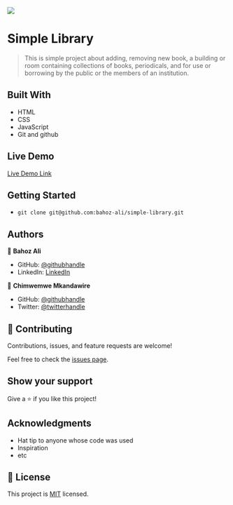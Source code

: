 ![](https://img.shields.io/badge/Microverse-blueviolet)

# Simple Library

>  This is simple project about adding, removing new book, a building or room containing collections of books, periodicals, and   for use or borrowing by the public or the members of an institution. 

## Built With

- HTML
- CSS
- JavaScript
- Git and github

## Live Demo

[Live Demo Link](https://bahoz-ali.github.io/simple_library_v2/)

## Getting Started

- `git clone git@github.com:bahoz-ali/simple-library.git`

## Authors

👤 **Bahoz Ali**

- GitHub: [@githubhandle](https://github.com/bahoz-ali)
- LinkedIn: [LinkedIn](https://linkedin.com/in/bahoz-ali)

👤 **Chimwemwe Mkandawire**

- GitHub: [@githubhandle](https://github.com/chimwemwe007)
- Twitter: [@twitterhandle](https://twitter.com/CHxMZMK)

## 🤝 Contributing

Contributions, issues, and feature requests are welcome!

Feel free to check the [issues page](../../issues/).

## Show your support

Give a ⭐️ if you like this project!

## Acknowledgments

- Hat tip to anyone whose code was used
- Inspiration
- etc

## 📝 License

This project is [MIT](./MIT.md) licensed.


